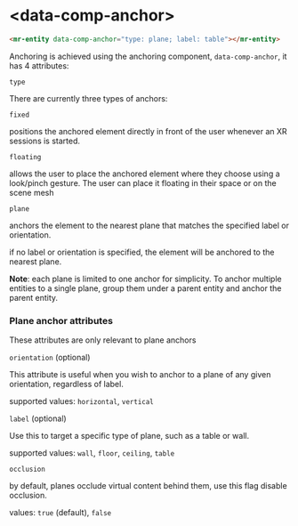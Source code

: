 # &lt;data-comp-anchor&gt;

```html
<mr-entity data-comp-anchor="type: plane; label: table"></mr-entity>
```

Anchoring is achieved using the anchoring component, `data-comp-anchor`, it has 4 attributes:

`type`

There are currently three types of anchors:

`fixed`

positions the anchored element directly in front of the user whenever an XR sessions is started.

`floating`

allows the user to place the anchored element where they choose using a look/pinch gesture. The user can place it floating in their space or on the scene mesh

`plane`

anchors the element to the nearest plane that matches the specified label or orientation.

if no label or orientation is specified, the element will be anchored to the nearest plane.

**Note**: each plane is limited to one anchor for simplicity. To anchor multiple entities to a single plane, group them under a parent entity and anchor the parent entity.

### Plane anchor attributes


These attributes are only relevant to plane anchors

`orientation` (optional)


This attribute is useful when you wish to anchor to a plane of any given orientation, regardless of label.


supported values: `horizontal`, `vertical`

`label` (optional)


Use this to target a specific type of plane, such as a table or wall.


supported values: `wall`, `floor`, `ceiling`, `table`

`occlusion`

by default, planes occlude virtual content behind them, use this flag disable occlusion.


values: `true` (default), `false`

